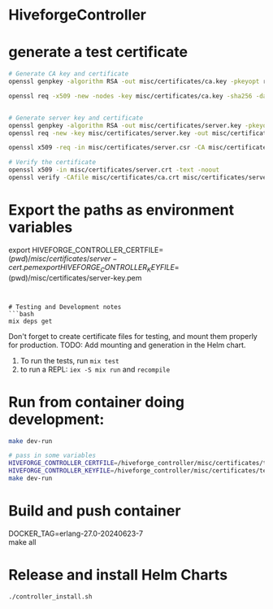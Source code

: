 # HiveforgeController


# generate a test certificate
```bash
# Generate CA key and certificate
openssl genpkey -algorithm RSA -out misc/certificates/ca.key -pkeyopt rsa_keygen_bits:2048

openssl req -x509 -new -nodes -key misc/certificates/ca.key -sha256 -days 365 -out misc/certificates/ca.crt -config misc/certificates/ca.conf


# Generate server key and certificate
openssl genpkey -algorithm RSA -out misc/certificates/server.key -pkeyopt rsa_keygen_bits:2048
openssl req -new -key misc/certificates/server.key -out misc/certificates/server.csr -config misc/certificates/server_csr.conf

openssl x509 -req -in misc/certificates/server.csr -CA misc/certificates/ca.crt -CAkey misc/certificates/ca.key -CAcreateserial -out misc/certificates/server.crt -days 365 -sha256 -extfile misc/certificates/server_csr.conf -extensions req_ext

# Verify the certificate
openssl x509 -in misc/certificates/server.crt -text -noout
openssl verify -CAfile misc/certificates/ca.crt misc/certificates/server.crt
```

# Export the paths as environment variables
export HIVEFORGE_CONTROLLER_CERTFILE=$(pwd)/misc/certificates/server-cert.pem
export HIVEFORGE_CONTROLLER_KEYFILE=$(pwd)/misc/certificates/server-key.pem
```


# Testing and Development notes
```bash
mix deps get
```
Don't forget to create certificate files for testing, and mount them properly for production. TODO: Add mounting and generation in the Helm chart.
1. To run the tests, run `mix test`
2. to run a REPL: `iex -S mix run` and `recompile`


# Run from container doing development:
```bash
make dev-run

# pass in some variables
HIVEFORGE_CONTROLLER_CERTFILE=/hiveforge_controller/misc/certificates/test-server-cert.pem \
HIVEFORGE_CONTROLLER_KEYFILE=/hiveforge_controller/misc/certificates/test-server-key.pem \
make dev-run
```
# Build and push container
DOCKER_TAG=erlang-27.0-20240623-7 \
make all

# Release and install Helm Charts
```bash
./controller_install.sh

```
